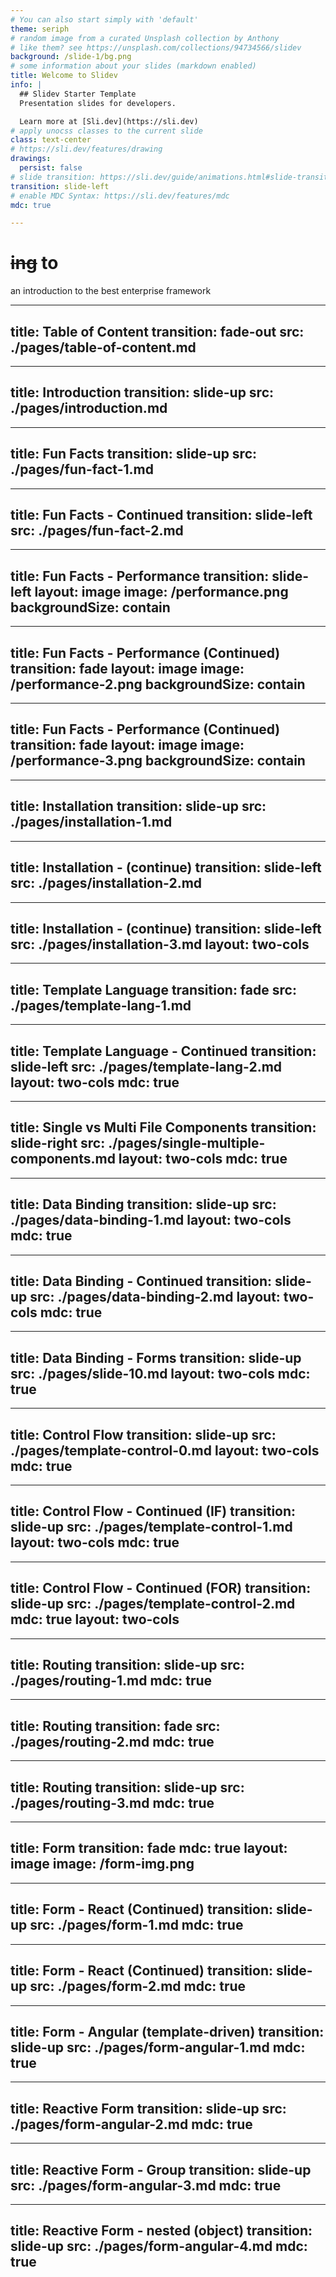 ```yaml
---
# You can also start simply with 'default'
theme: seriph
# random image from a curated Unsplash collection by Anthony
# like them? see https://unsplash.com/collections/94734566/slidev
background: /slide-1/bg.png
# some information about your slides (markdown enabled)
title: Welcome to Slidev
info: |
  ## Slidev Starter Template
  Presentation slides for developers.

  Learn more at [Sli.dev](https://sli.dev)
# apply unocss classes to the current slide
class: text-center
# https://sli.dev/features/drawing
drawings:
  persist: false
# slide transition: https://sli.dev/guide/animations.html#slide-transitions
transition: slide-left
# enable MDC Syntax: https://sli.dev/features/mdc
mdc: true

---
```

# <React/><s>ing</s> to <Angular />

<div>
  an introduction to the best enterprise framework
</div>

---
title: Table of Content
transition: fade-out
src: ./pages/table-of-content.md
---

---
title: Introduction
transition: slide-up
src: ./pages/introduction.md
---

---
title: Fun Facts
transition: slide-up
src: ./pages/fun-fact-1.md
---

---
title: Fun Facts - Continued
transition: slide-left
src: ./pages/fun-fact-2.md
---

---
title: Fun Facts - Performance
transition: slide-left
layout: image
image: /performance.png
backgroundSize: contain
---

---
title: Fun Facts - Performance (Continued)
transition: fade
layout: image
image: /performance-2.png
backgroundSize: contain
---

---
title: Fun Facts - Performance (Continued)
transition: fade
layout: image
image: /performance-3.png
backgroundSize: contain
---


---
title: Installation
transition: slide-up
src: ./pages/installation-1.md
---

---
title: Installation - (continue)
transition: slide-left
src: ./pages/installation-2.md
---

---
title: Installation - (continue)
transition: slide-left
src: ./pages/installation-3.md
layout: two-cols
---

---
title: Template Language
transition: fade
src: ./pages/template-lang-1.md
---

---
title: Template Language - Continued
transition: slide-left
src: ./pages/template-lang-2.md
layout: two-cols
mdc: true
---

---
title: Single vs Multi File Components
transition: slide-right
src: ./pages/single-multiple-components.md
layout: two-cols
mdc: true
---

---
title: Data Binding
transition: slide-up
src: ./pages/data-binding-1.md
layout: two-cols
mdc: true
---

---
title: Data Binding - Continued
transition: slide-up
src: ./pages/data-binding-2.md
layout: two-cols
mdc: true
---

---
title: Data Binding - Forms
transition: slide-up
src: ./pages/slide-10.md
layout: two-cols
mdc: true
---

---
title: Control Flow
transition: slide-up
src: ./pages/template-control-0.md
layout: two-cols
mdc: true
---

---
title: Control Flow - Continued (IF)
transition: slide-up
src: ./pages/template-control-1.md
layout: two-cols
mdc: true
---

---
title: Control Flow - Continued (FOR)
transition: slide-up
src: ./pages/template-control-2.md
mdc: true
layout: two-cols
---

---
title: Routing
transition: slide-up
src: ./pages/routing-1.md
mdc: true
---

---
title: Routing
transition: fade
src: ./pages/routing-2.md
mdc: true
---

---
title: Routing
transition: slide-up
src: ./pages/routing-3.md
mdc: true
---

---
title: Form
transition: fade
mdc: true
layout: image
image: /form-img.png
---

---
title: Form - React (Continued)
transition: slide-up
src: ./pages/form-1.md
mdc: true
---

---
title: Form - React (Continued)
transition: slide-up
src: ./pages/form-2.md
mdc: true
---

---
title: Form - Angular (template-driven)
transition: slide-up
src: ./pages/form-angular-1.md
mdc: true
---

---
title: Reactive Form
transition: slide-up
src: ./pages/form-angular-2.md
mdc: true
---

---
title: Reactive Form - Group
transition: slide-up
src: ./pages/form-angular-3.md
mdc: true
---

---
title: Reactive Form - nested (object)
transition: slide-up
src: ./pages/form-angular-4.md
mdc: true
---




<PoweredBySlidev mt-10 />
